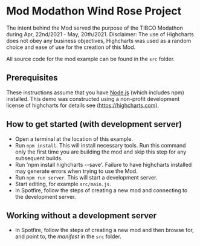 # Mod Modathon Wind Rose Project
The intent behind the Mod served the purpose of the TIBCO Modathon during Apr, 22nd/2021 - May, 20th/2021.
Disclaimer: The use of Highcharts does not obey any business objectives, Highcharts was used as a random choice and ease of use for the creation of this Mod. 

All source code for the mod example can be found in the `src` folder.

## Prerequisites
These instructions assume that you have [Node.js](https://nodejs.org/en/) (which includes npm) installed.
This demo was constructed using a non-profit development license of highcharts for details see (https://highcharts.com).

## How to get started (with development server)
- Open a terminal at the location of this example.
- Run `npm install`. This will install necessary tools. Run this command only the first time you are building the mod and skip this step for any subsequent builds.
- Run 'npm install highcharts --save'.  Failure to have highcharts installed may generate errors when trying to use the Mod. 
- Run `npm run server`. This will start a development server.
- Start editing, for example `src/main.js`.
- In Spotfire, follow the steps of creating a new mod and connecting to the development server.

## Working without a development server
- In Spotfire, follow the steps of creating a new mod and then browse for, and point to, the _manifest_ in the `src` folder.
